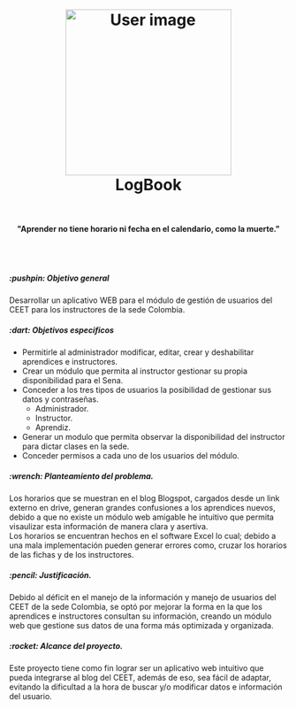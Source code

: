 <h1 align="center">
<a href="./src/Home_logBook/index.html"><img src="./Documentación/img-readme/user.png" alt="User image" width="300" height="300"></a>
<br>
LogBook
<br>
<br>
</h1>

<h4 align="center">"Aprender no tiene horario ni fecha en el calendario, como la muerte."</h4>
<br>
<br>
<h5> :pushpin: Objetivo general</h5>
<p>Desarrollar un aplicativo WEB para el módulo de gestión de usuarios del CEET para los instructores de la sede Colombia.</p>
<h5> :dart: Objetivos especificos</h5>
<ul>
    <li>Permitirle al administrador modificar, editar, crear y deshabilitar aprendices e instructores.</li>
    <li>Crear un módulo que permita al instructor gestionar su propia disponibilidad para el Sena.</li>
    <li>Conceder a los tres tipos de usuarios la posibilidad de gestionar sus datos y contraseñas.
        <ul>
            <li>Administrador.</li>
            <li>Instructor.</li>
            <li>Aprendiz.</li>
        </ul>
    </li>
    <li>Generar un modulo que permita observar la disponibilidad del instructor para dictar clases en la sede.</li>
    <li>Conceder permisos a cada uno de los usuarios del módulo.</li>
</ul>
<h5> :wrench: Planteamiento del problema.</h5>
<p>Los horarios que se muestran en el blog Blogspot, cargados desde un link externo en drive, generan grandes 
   confusiones a los aprendices nuevos, debido a que no existe un módulo web amigable he 
   intuitivo que permita visaulizar esta información de manera clara y asertiva.
   <br>
   Los horarios se encuentran hechos en el software Excel lo cual; debido a una mala implementación pueden generar errores como, cruzar
    los horarios de las fichas y de los instructores.
</p>
<h5> :pencil: Justificación.</h5>
<p>
    Debido al déficit en el manejo de la información y manejo de usuarios del CEET de la sede Colombia, se optó por mejorar la forma en la que los aprendices e instructores consultan su información, creando un módulo web que gestione sus datos de una forma más optimizada y organizada.


</p>
<h5> :rocket: Alcance del proyecto.</h5>
<p>
Este proyecto tiene como fin lograr ser un aplicativo web intuitivo que pueda integrarse al blog del CEET, además de eso, sea fácil de adaptar, evitando la dificultad a la hora de buscar y/o modificar datos e información del usuario.
</p>
